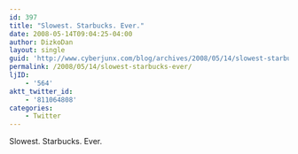 ```yaml
---
id: 397
title: "Slowest. Starbucks. Ever."
date: 2008-05-14T09:04:25-04:00
author: DizkoDan
layout: single
guid: 'http://www.cyberjunx.com/blog/archives/2008/05/14/slowest-starbucks-ever/'
permalink: /2008/05/14/slowest-starbucks-ever/
ljID:
    - '564'
aktt_twitter_id:
    - '811064808'
categories:
    - Twitter
---
```


Slowest. Starbucks. Ever.